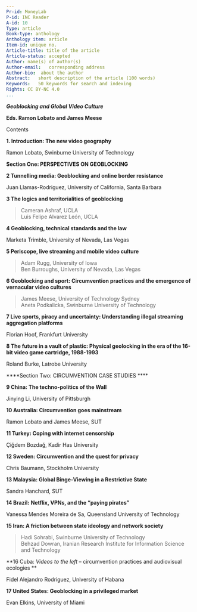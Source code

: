 ```yaml
---
Pr-id: MoneyLab
P-id: INC Reader
A-id: 10
Type: article
Book-type: anthology
Anthology item: article
Item-id: unique no.
Article-title: title of the article
Article-status: accepted
Author: name(s) of author(s)
Author-email:   corresponding address
Author-bio:  about the author
Abstract:   short description of the article (100 words)
Keywords:   50 keywords for search and indexing
Rights: CC BY-NC 4.0
...
```



***Geoblocking and Global Video Culture***

**Eds. Ramon Lobato and James Meese**

Contents

**1. Introduction: The new video geography**

Ramon Lobato, Swinburne University of Technology

****Section One: PERSPECTIVES ON GEOBLOCKING****

**2 Tunnelling media: Geoblocking and online border resistance**

Juan Llamas-Rodriguez, University of California, Santa Barbara

**3 The logics and territorialities of geoblocking**

> Cameran Ashraf, UCLA\
> Luis Felipe Alvarez León, UCLA

**4 Geoblocking, technical standards and the law**

Marketa Trimble, University of Nevada, Las Vegas 

**5 Periscope, live streaming and mobile video culture**

> Adam Rugg, University of Iowa\
> Ben Burroughs, University of Nevada, Las Vegas

**6 Geoblocking and sport: Circumvention practices and the emergence of
vernacular video cultures**

> James Meese, University of Technology Sydney\
> Aneta Podkalicka, Swinburne University of Technology

**7 Live sports, piracy and uncertainty: Understanding illegal streaming
aggregation platforms**

Florian Hoof, Frankfurt University

**8 The future in a vault of plastic: Physical geolocking in the era of
the 16-bit video game cartridge, 1988-1993**

Roland Burke, Latrobe University

****Section Two: CIRCUMVENTION CASE STUDIES ****

**9 China: The techno-politics of the Wall**

Jinying Li, University of Pittsburgh

**10 Australia: Circumvention goes mainstream**

Ramon Lobato and James Meese, SUT

**11 Turkey: Coping with internet censorship**

Çiğdem Bozdağ, Kadir Has University

**12 Sweden: Circumvention and the quest for privacy**

Chris Baumann, Stockholm University

**13 Malaysia: Global Binge-Viewing in a Restrictive State**

Sandra Hanchard, SUT

**14 Brazil:** **Netflix, VPNs, and the “paying pirates”**

Vanessa Mendes Moreira de Sa, Queensland University of Technology

**15 Iran: A friction between state ideology and network society**

> Hadi Sohrabi, Swinburne University of Technology\
> Behzad Dowran, Iranian Research Institute for Information Science and
> Technology

**16 Cuba: *Videos to the left* – circumvention practices and
audiovisual ecologies **

Fidel Alejandro Rodriguez, University of Habana

**17 United States: Geoblocking in a privileged market**

Evan Elkins, University of Miami
